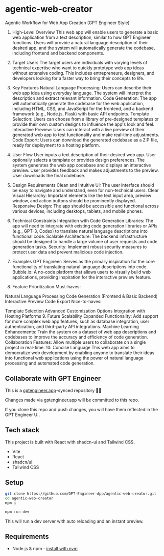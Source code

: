 # agentic-web-creator

Agentic Workflow for Web App Creation (GPT Engineer Style)
1. High-Level Overview
This web app will enable users to generate a basic web application from a text description, similar to how GPT Engineer functions. Users will provide a natural language description of their desired app, and the system will automatically generate the codebase, including frontend and backend components.

2. Target Users
The target users are individuals with varying levels of technical expertise who want to quickly prototype web app ideas without extensive coding. This includes entrepreneurs, designers, and developers looking for a faster way to bring their concepts to life.

3. Key Features
Natural Language Processing: Users can describe their web app idea using everyday language. The system will interpret the description and extract relevant information.
Code Generation: The app will automatically generate the codebase for the web application, including HTML, CSS, and JavaScript for the frontend, and a backend framework (e.g., Node.js, Flask) with basic API endpoints.
Template Selection: Users can choose from a library of pre-designed templates or provide their own custom designs to influence the app's look and feel.
Interactive Preview: Users can interact with a live preview of their generated web app to test functionality and make real-time adjustments.
Code Export: Users can download the generated codebase as a ZIP file, ready for deployment to a hosting platform.
4. User Flow
User inputs a text description of their desired web app.
User optionally selects a template or provides design preferences.
The system generates the web app codebase and displays an interactive preview.
User provides feedback and makes adjustments to the preview.
User downloads the final codebase.
5. Design Requirements
Clean and Intuitive UI: The user interface should be easy to navigate and understand, even for non-technical users.
Clear Visual Hierarchy: Important elements like the text input area, preview window, and action buttons should be prominently displayed.
Responsive Design: The app should be accessible and functional across various devices, including desktops, tablets, and mobile phones.
6. Technical Constraints
Integration with Code Generation Libraries: The app will need to integrate with existing code generation libraries or APIs (e.g., GPT-3, Codex) to translate natural language descriptions into functional code.
Scalable Architecture: The backend infrastructure should be designed to handle a large volume of user requests and code generation tasks.
Security: Implement robust security measures to protect user data and prevent malicious code injection.
7. Examples
GPT Engineer: Serves as the primary inspiration for the core functionality of translating natural language descriptions into code.
Bubble.io: A no-code platform that allows users to visually build web applications, providing inspiration for the interactive preview feature.
8. Feature Prioritization
Must-haves:

Natural Language Processing
Code Generation (Frontend & Basic Backend)
Interactive Preview
Code Export
Nice-to-haves:

Template Selection
Advanced Customization Options
Integration with Hosting Platforms
9. Future Scalability
Expanded Functionality: Add support for more complex web app features, such as database integration, user authentication, and third-party API integrations.
Machine Learning Enhancements: Train the system on a dataset of web app descriptions and codebases to improve the accuracy and efficiency of code generation.
Collaboration Features: Allow multiple users to collaborate on a single project in real-time.
10. Concise Language
This web app aims to democratize web development by enabling anyone to translate their ideas into functional web applications using the power of natural language processing and automated code generation.

## Collaborate with GPT Engineer

This is a [gptengineer.app](https://gptengineer.app)-synced repository 🌟🤖

Changes made via gptengineer.app will be committed to this repo.

If you clone this repo and push changes, you will have them reflected in the GPT Engineer UI.

## Tech stack

This project is built with React with shadcn-ui and Tailwind CSS.

- Vite
- React
- shadcn/ui
- Tailwind CSS

## Setup

```sh
git clone https://github.com/GPT-Engineer-App/agentic-web-creator.git
cd agentic-web-creator
npm i
```

```sh
npm run dev
```

This will run a dev server with auto reloading and an instant preview.

## Requirements

- Node.js & npm - [install with nvm](https://github.com/nvm-sh/nvm#installing-and-updating)
